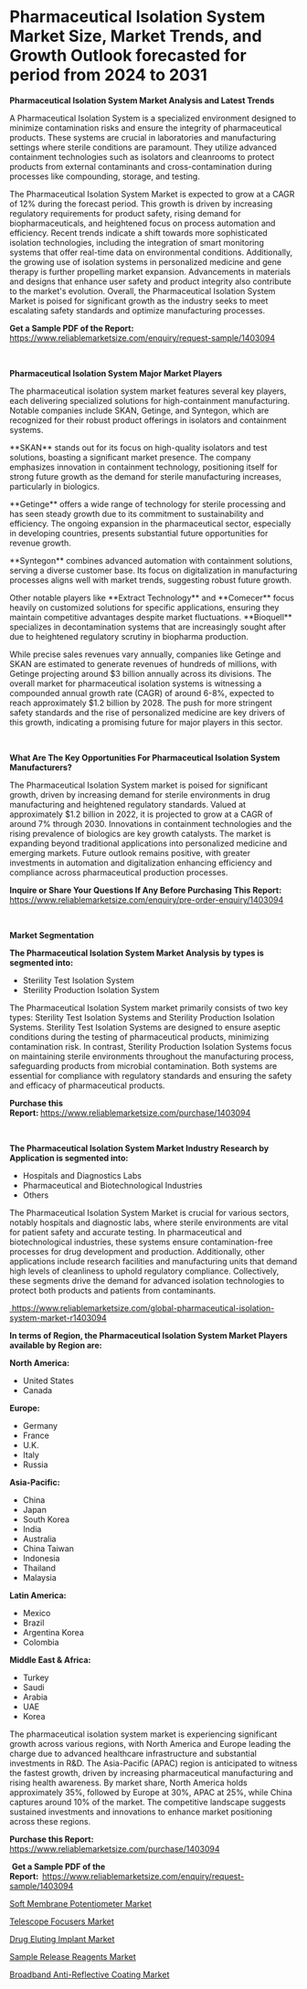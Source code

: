 <p><h1>Pharmaceutical Isolation System Market Size, Market Trends, and Growth Outlook forecasted for period from 2024 to 2031</h1></p><p><strong>Pharmaceutical Isolation System Market Analysis and Latest Trends</strong></p>
<p><p>A Pharmaceutical Isolation System is a specialized environment designed to minimize contamination risks and ensure the integrity of pharmaceutical products. These systems are crucial in laboratories and manufacturing settings where sterile conditions are paramount. They utilize advanced containment technologies such as isolators and cleanrooms to protect products from external contaminants and cross-contamination during processes like compounding, storage, and testing.</p><p>The Pharmaceutical Isolation System Market is expected to grow at a CAGR of 12% during the forecast period. This growth is driven by increasing regulatory requirements for product safety, rising demand for biopharmaceuticals, and heightened focus on process automation and efficiency. Recent trends indicate a shift towards more sophisticated isolation technologies, including the integration of smart monitoring systems that offer real-time data on environmental conditions. Additionally, the growing use of isolation systems in personalized medicine and gene therapy is further propelling market expansion. Advancements in materials and designs that enhance user safety and product integrity also contribute to the market's evolution. Overall, the Pharmaceutical Isolation System Market is poised for significant growth as the industry seeks to meet escalating safety standards and optimize manufacturing processes.</p></p>
<p><strong>Get a Sample PDF of the Report:&nbsp;</strong> <a href="https://www.reliablemarketsize.com/enquiry/request-sample/1403094?utm_campaign=1550&utm_medium=2&utm_source=Github&utm_content=ia&utm_term=23102024&utm_id=pharmaceutical-isolation-system">https://www.reliablemarketsize.com/enquiry/request-sample/1403094</a></p>
<p>&nbsp;</p>
<p><strong>Pharmaceutical Isolation System Major Market Players</strong></p>
<p><p>The pharmaceutical isolation system market features several key players, each delivering specialized solutions for high-containment manufacturing. Notable companies include SKAN, Getinge, and Syntegon, which are recognized for their robust product offerings in isolators and containment systems.</p><p>**SKAN** stands out for its focus on high-quality isolators and test solutions, boasting a significant market presence. The company emphasizes innovation in containment technology, positioning itself for strong future growth as the demand for sterile manufacturing increases, particularly in biologics.</p><p>**Getinge** offers a wide range of technology for sterile processing and has seen steady growth due to its commitment to sustainability and efficiency. The ongoing expansion in the pharmaceutical sector, especially in developing countries, presents substantial future opportunities for revenue growth.</p><p>**Syntegon** combines advanced automation with containment solutions, serving a diverse customer base. Its focus on digitalization in manufacturing processes aligns well with market trends, suggesting robust future growth.</p><p>Other notable players like **Extract Technology** and **Comecer** focus heavily on customized solutions for specific applications, ensuring they maintain competitive advantages despite market fluctuations. **Bioquell** specializes in decontamination systems that are increasingly sought after due to heightened regulatory scrutiny in biopharma production.</p><p>While precise sales revenues vary annually, companies like Getinge and SKAN are estimated to generate revenues of hundreds of millions, with Getinge projecting around $3 billion annually across its divisions. The overall market for pharmaceutical isolation systems is witnessing a compounded annual growth rate (CAGR) of around 6-8%, expected to reach approximately $1.2 billion by 2028. The push for more stringent safety standards and the rise of personalized medicine are key drivers of this growth, indicating a promising future for major players in this sector.</p></p>
<p>&nbsp;</p>
<p><strong>What Are The Key Opportunities For Pharmaceutical Isolation System Manufacturers?</strong></p>
<p><p>The Pharmaceutical Isolation System market is poised for significant growth, driven by increasing demand for sterile environments in drug manufacturing and heightened regulatory standards. Valued at approximately $1.2 billion in 2022, it is projected to grow at a CAGR of around 7% through 2030. Innovations in containment technologies and the rising prevalence of biologics are key growth catalysts. The market is expanding beyond traditional applications into personalized medicine and emerging markets. Future outlook remains positive, with greater investments in automation and digitalization enhancing efficiency and compliance across pharmaceutical production processes.</p></p>
<p><strong>Inquire or Share Your Questions If Any Before Purchasing This Report:</strong> <a href="https://www.reliablemarketsize.com/enquiry/pre-order-enquiry/1403094?utm_campaign=1550&utm_medium=2&utm_source=Github&utm_content=ia&utm_term=23102024&utm_id=pharmaceutical-isolation-system">https://www.reliablemarketsize.com/enquiry/pre-order-enquiry/1403094</a></p>
<p>&nbsp;</p>
<p><strong>Market Segmentation</strong></p>
<p><strong>The Pharmaceutical Isolation System Market Analysis by types is segmented into:</strong></p>
<p><ul><li>Sterility Test Isolation System</li><li>Sterility Production Isolation System</li></ul></p>
<p><p>The Pharmaceutical Isolation System market primarily consists of two key types: Sterility Test Isolation Systems and Sterility Production Isolation Systems. Sterility Test Isolation Systems are designed to ensure aseptic conditions during the testing of pharmaceutical products, minimizing contamination risk. In contrast, Sterility Production Isolation Systems focus on maintaining sterile environments throughout the manufacturing process, safeguarding products from microbial contamination. Both systems are essential for compliance with regulatory standards and ensuring the safety and efficacy of pharmaceutical products.</p></p>
<p><strong>Purchase this Report:&nbsp;</strong><a href="https://www.reliablemarketsize.com/purchase/1403094?utm_campaign=1550&utm_medium=2&utm_source=Github&utm_content=ia&utm_term=23102024&utm_id=pharmaceutical-isolation-system">https://www.reliablemarketsize.com/purchase/1403094</a></p>
<p>&nbsp;</p>
<p><strong>The Pharmaceutical Isolation System Market Industry Research by Application is segmented into:</strong></p>
<p><ul><li>Hospitals and Diagnostics Labs</li><li>Pharmaceutical and Biotechnological Industries</li><li>Others</li></ul></p>
<p><p>The Pharmaceutical Isolation System Market is crucial for various sectors, notably hospitals and diagnostic labs, where sterile environments are vital for patient safety and accurate testing. In pharmaceutical and biotechnological industries, these systems ensure contamination-free processes for drug development and production. Additionally, other applications include research facilities and manufacturing units that demand high levels of cleanliness to uphold regulatory compliance. Collectively, these segments drive the demand for advanced isolation technologies to protect both products and patients from contaminants.</p></p>
<p><a href="https://www.reliablemarketsize.com/global-pharmaceutical-isolation-system-market-r1403094?utm_campaign=1550&utm_medium=2&utm_source=Github&utm_content=ia&utm_term=23102024&utm_id=pharmaceutical-isolation-system">&nbsp;https://www.reliablemarketsize.com/global-pharmaceutical-isolation-system-market-r1403094</a></p>
<p><strong>In terms of Region, the Pharmaceutical Isolation System Market Players available by Region are:</strong></p>
<p>
    <p> <strong> North America: </strong>
        <ul>
            <li>United States</li>
            <li>Canada</li>
        </ul>
        </p> 
    <p> <strong> Europe: </strong>
        <ul>
            <li>Germany</li>
            <li>France</li>
            <li>U.K.</li>
            <li>Italy</li>
            <li>Russia</li>
        </ul>
        </p> 
    <p> <strong> Asia-Pacific: </strong>
        <ul>
            <li>China</li>
            <li>Japan</li>
            <li>South Korea</li>
            <li>India</li>
            <li>Australia</li>
            <li>China Taiwan</li>
            <li>Indonesia</li>
            <li>Thailand</li>
            <li>Malaysia</li>
        </ul>
        </p> 
    <p> <strong> Latin America: </strong>
        <ul>
            <li>Mexico</li>
            <li>Brazil</li>
            <li>Argentina Korea</li>
            <li>Colombia</li>
        </ul>
        </p> 
    <p> <strong> Middle East & Africa: </strong>
        <ul>
            <li>Turkey</li>
            <li>Saudi</li>
            <li>Arabia</li>
            <li>UAE</li>
            <li>Korea</li>
        </ul>
    </p>
    </p>
<p><p>The pharmaceutical isolation system market is experiencing significant growth across various regions, with North America and Europe leading the charge due to advanced healthcare infrastructure and substantial investments in R&D. The Asia-Pacific (APAC) region is anticipated to witness the fastest growth, driven by increasing pharmaceutical manufacturing and rising health awareness. By market share, North America holds approximately 35%, followed by Europe at 30%, APAC at 25%, while China captures around 10% of the market. The competitive landscape suggests sustained investments and innovations to enhance market positioning across these regions.</p></p>
<p><strong>Purchase this Report: </strong><a href="https://www.reliablemarketsize.com/purchase/1403094?utm_campaign=1550&utm_medium=2&utm_source=Github&utm_content=ia&utm_term=23102024&utm_id=pharmaceutical-isolation-system">https://www.reliablemarketsize.com/purchase/1403094</a></p>
<p>&nbsp;<strong>Get a Sample PDF of the Report:&nbsp;&nbsp;</strong><a href="https://www.reliablemarketsize.com/enquiry/request-sample/1403094?utm_campaign=1550&utm_medium=2&utm_source=Github&utm_content=ia&utm_term=23102024&utm_id=pharmaceutical-isolation-system">https://www.reliablemarketsize.com/enquiry/request-sample/1403094</a></p>
<p><strong></strong></p>
<p><p><a href="https://issuu.com/reportprime-2/docs/soft-membrane-potentiometer-market-_0f0b6faca229c6?utm_campaign=1550&utm_medium=2&utm_source=Github&utm_content=ia&utm_term=23102024&utm_id=pharmaceutical-isolation-system">Soft Membrane Potentiometer Market</a></p><p><a href="https://issuu.com/reportprime-2/docs/telescope-focusers-market-size-2030_d1edfd17c0b939?utm_campaign=1550&utm_medium=2&utm_source=Github&utm_content=ia&utm_term=23102024&utm_id=pharmaceutical-isolation-system">Telescope Focusers Market</a></p><p><a href="https://github.com/ChiragRp1/Market-Research-Report-List-6/blob/main/drug-eluting-implant-market.md?utm_campaign=1550&utm_medium=2&utm_source=Github&utm_content=ia&utm_term=23102024&utm_id=pharmaceutical-isolation-system">Drug Eluting Implant Market</a></p><p><a href="https://www.linkedin.com/pulse/sample-release-reagents-market-revolution-size-share-emerging-imtee?utm_campaign=1550&utm_medium=2&utm_source=Github&utm_content=ia&utm_term=23102024&utm_id=pharmaceutical-isolation-system">Sample Release Reagents Market</a></p><p><a href="https://www.linkedin.com/pulse/global-perspectives-broadband-anti-reflective-coating-market-trends-pscue?utm_campaign=1550&utm_medium=2&utm_source=Github&utm_content=ia&utm_term=23102024&utm_id=pharmaceutical-isolation-system">Broadband Anti-Reflective Coating Market</a></p></p>